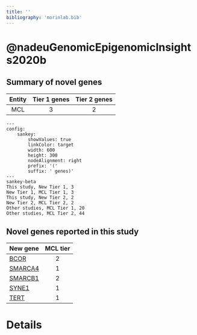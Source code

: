 ```yaml
---
title: ''
bibliography: 'morinlab.bib'
---
```


# @nadeuGenomicEpigenomicInsights2020b
## Summary of novel genes

|Entity| Tier 1 genes| Tier 2 genes|
|:-:|:-:|:-:|
|MCL|3|2|
```mermaid
---
config:
    sankey:
        showValues: true
        linkColor: target
        width: 600
        height: 300
        nodeAlignment: right
        prefix: '('
        suffix: ' genes)'
---
sankey-beta
This study, New Tier 1, 3
New Tier 1, MCL Tier 1, 3
This study, New Tier 2, 2
New Tier 2, MCL Tier 2, 2
Other studies, MCL Tier 1, 20
Other studies, MCL Tier 2, 44
```


## Novel genes reported in this study

|New gene|MCL tier|
|:-|:-:|
|[BCOR](BCOR)|2 |
|[SMARCA4](SMARCA4)|1 |
|[SMARCB1](SMARCB1)|2 |
|[SYNE1](SYNE1)|1 |
|[TERT](TERT)|1 |

# Details

